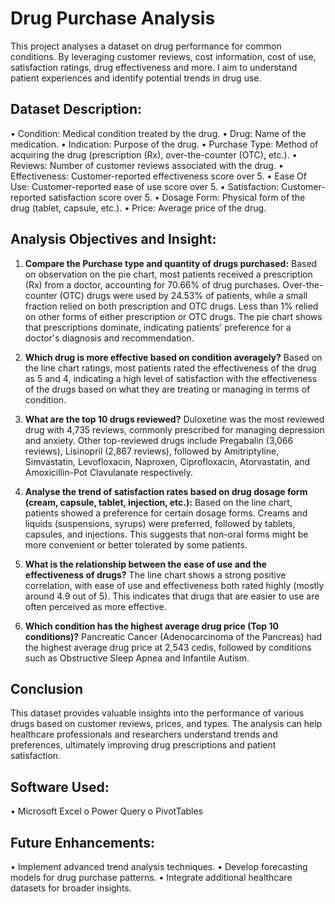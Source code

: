 # Drug Purchase Analysis

This project analyses a dataset on drug performance for common conditions. By leveraging customer reviews, cost information, cost of use, satisfaction ratings, drug effectiveness and more. I aim to understand patient experiences and identify potential trends in drug use.

## Dataset Description:
•	Condition: Medical condition treated by the drug.
•	Drug: Name of the medication.
•	Indication: Purpose of the drug.
•	Purchase Type: Method of acquiring the drug (prescription (Rx), over-the-counter (OTC), etc.).
•	Reviews: Number of customer reviews associated with the drug.
•	Effectiveness: Customer-reported effectiveness score over 5.
•	Ease Of Use: Customer-reported ease of use score over 5.
•	Satisfaction: Customer-reported satisfaction score over 5.
•	Dosage Form: Physical form of the drug (tablet, capsule, etc.).
•	Price: Average price of the drug.

## Analysis Objectives and Insight:

1.	**Compare the Purchase type and quantity of drugs purchased:** 
Based on observation on the pie chart, most patients received a prescription (Rx) from a doctor, accounting for 70.66% of drug purchases. Over-the-counter (OTC) drugs were used by 24.53% of patients, while a small fraction relied on both prescription and OTC drugs. Less than 1% relied on other forms of either prescription or OTC drugs. The pie chart shows that prescriptions dominate, indicating patients' preference for a doctor's diagnosis and recommendation.

2.	**Which drug is more effective based on condition averagely?** 
Based on the line chart ratings, most patients rated the effectiveness of the drug as 5 and 4, indicating a high level of satisfaction with the effectiveness of the drugs based on what they are treating or managing in terms of condition.



3.	**What are the top 10 drugs reviewed?** 
Duloxetine was the most reviewed drug with 4,735 reviews, commonly prescribed for managing depression and anxiety. Other top-reviewed drugs include Pregabalin (3,066 reviews), Lisinopril (2,867 reviews), followed by Amitriptyline, Simvastatin, Levofloxacin, Naproxen, Ciprofloxacin, Atorvastatin, and Amoxicillin-Pot Clavulanate respectively.

4.	**Analyse the trend of satisfaction rates based on drug dosage form (cream, capsule, tablet, injection, etc.):** 
Based on the line chart, patients showed a preference for certain dosage forms. Creams and liquids (suspensions, syrups) were preferred, followed by tablets, capsules, and injections. This suggests that non-oral forms might be more convenient or better tolerated by some patients.

5.	**What is the relationship between the ease of use and the effectiveness of drugs?**
The line chart shows a strong positive correlation, with ease of use and effectiveness both rated highly (mostly around 4.9 out of 5). This indicates that drugs that are easier to use are often perceived as more effective.

6.	**Which condition has the highest average drug price (Top 10 conditions)?** 
Pancreatic Cancer (Adenocarcinoma of the Pancreas) had the highest average drug price at 2,543 cedis, followed by conditions such as Obstructive Sleep Apnea and Infantile Autism.

## Conclusion
This dataset provides valuable insights into the performance of various drugs based on customer reviews, prices, and types. The analysis can help healthcare professionals and researchers understand trends and preferences, ultimately improving drug prescriptions and patient satisfaction.


## Software Used:
•	Microsoft Excel
o	Power Query
o	PivotTables

## Future Enhancements:
•	Implement advanced trend analysis techniques.
•	Develop forecasting models for drug purchase patterns.
•	Integrate additional healthcare datasets for broader insights.


